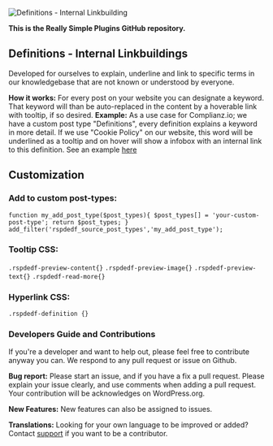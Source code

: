 ![Definitions - Internal Linkbuilding](https://really-simple-plugins.com/wp-content/uploads/2021/03/definitions-fuji-1.png)

**This is the Really Simple Plugins GitHub repository.**

## Definitions - Internal Linkbuildings

Developed for ourselves to explain, underline and link to specific terms in our knowledgebase that are not known or understood by everyone.

**How it works:** For every post on your website you can designate a keyword. That keyword will than be auto-replaced in the content by a hoverable link with tooltip, if so desired. 
**Example:** As a use case for Complianz.io; we have a custom post type "Definitions", every definition explains a keyword in more detail. If we use "Cookie Policy" on our website, this word will be underlined as a tooltip and on hover will show a infobox with an internal link to this definition. See an example [here](https://complianz.io/customizing-the-cookie-policy-templates/)

## Customization

### Add to custom post-types:

`function my_add_post_type($post_types){
        $post_types[] = 'your-custom-post-type';
        return $post_types;
    }
add_filter('rspdedf_source_post_types','my_add_post_type');`

### Tooltip CSS:

`.rspdedf-preview-content{}`
`.rspdedf-preview-image{}`
`.rspdedf-preview-text{}`
`.rspdedf-read-more{}`

### Hyperlink CSS:

`.rspdedf-definition {}`

### Developers Guide and Contributions

If you're a developer and want to help out, please feel free to contribute anyway you can. We respond to any pull request or issue on Github. 

**Bug report:** Please start an issue, and if you have a fix a pull request. Please explain your issue clearly, and use comments when adding a pull request. Your contribution will be acknowledges on WordPress.org.

**New Features:** New features can also be assigned to issues.

**Translations:** Looking for your own language to be improved or added? Contact [support](https://really-simple-plugins.com/contact/) if you want to be a contributor.
